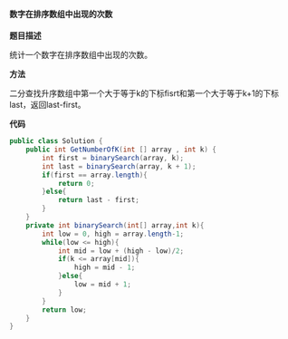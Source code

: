 #### 数字在排序数组中出现的次数

**题目描述**

统计一个数字在排序数组中出现的次数。

**方法**

二分查找升序数组中第一个大于等于k的下标fisrt和第一个大于等于k+1的下标last，返回last-first。

**代码**

```java
public class Solution {
    public int GetNumberOfK(int [] array , int k) {
        int first = binarySearch(array, k);
        int last = binarySearch(array, k + 1);
        if(first == array.length){
            return 0;
        }else{
            return last - first;
        }
    }
    private int binarySearch(int[] array,int k){
        int low = 0, high = array.length-1;
        while(low <= high){
            int mid = low + (high - low)/2;
            if(k <= array[mid]){
                high = mid - 1;
            }else{
                low = mid + 1;
            }
        }
        return low;
    }
}
```

